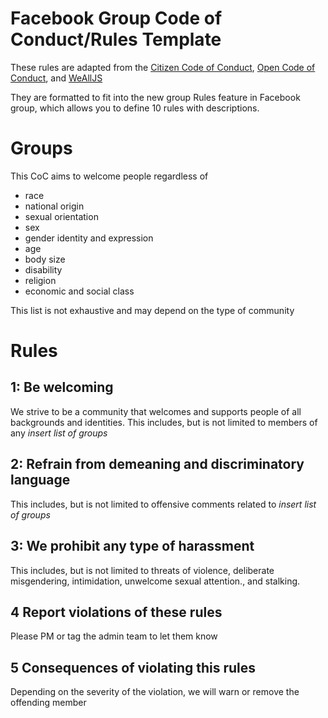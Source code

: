 # Facebook Group Code of Conduct/Rules Template
These rules are adapted from the [Citizen Code of Conduct](http://citizencodeofconduct.org/), [Open Code of Conduct](https://github.com/todogroup/opencodeofconduct), and [WeAllJS](https://wealljs.org/code-of-conduct)

They are formatted to fit into the new group Rules feature in Facebook group, which allows you to define 10 rules with descriptions.

# Groups
This CoC aims to welcome people regardless of 
* race
* national origin
* sexual orientation
* sex
* gender identity and expression
* age
* body size
* disability
* religion
* economic and social class


This list is not exhaustive and may depend on the type of community

# Rules


## 1: Be welcoming

We strive to be a community that welcomes and supports people of all backgrounds and identities. This includes, but is not limited to members of any *insert list of groups*

## 2: Refrain from demeaning and discriminatory language

This includes, but is not limited to offensive comments related to *insert list of groups*

## 3: We prohibit any type of harassment

This includes, but is not limited to threats of violence, deliberate misgendering, intimidation, unwelcome sexual attention., and stalking. 

## 4 Report violations of these rules

Please PM or tag the admin team to let them know

## 5 Consequences of violating this rules

Depending on the severity of the violation, we will warn or remove the offending member






